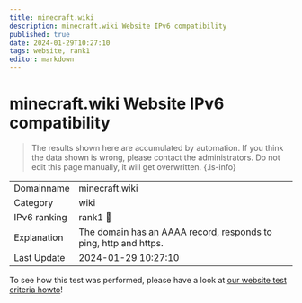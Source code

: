 ```yaml
---
title: minecraft.wiki
description: minecraft.wiki Website IPv6 compatibility
published: true
date: 2024-01-29T10:27:10
tags: website, rank1
editor: markdown
---
```


# minecraft.wiki Website IPv6 compatibility

> The results shown here are accumulated by automation. If you think the data shown is wrong, please contact the administrators. 
> Do not edit this page manually, it will get overwritten.
{.is-info}


|   |   |
| - | - |
| Domainname | minecraft.wiki
| Category | wiki |
| IPv6 ranking | rank1 :1st_place_medal: |
| Explanation | The domain has an AAAA record, responds to ping, http and https. |
| Last Update | 2024-01-29 10:27:10 |

To see how this test was performed, please have a look at [our website test criteria howto](/howto/testcriteria/website)!

